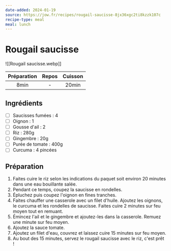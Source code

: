 ```yaml
---
date-added: 2024-01-19
source: https://jow.fr/recipes/rougail-saucisse-8jx36xgc2ti8kzzk107c
recipe-type: meal
meal: lunch
---
```


# Rougail saucisse

![[Rougail saucisse.webp]]

| Préparation | Repos | Cuisson |
|:-----------:|:-----:|:-------:|
|    8min     |   -   |  20min  |

## Ingrédients

- [ ] Saucisses fumées : 4
- [ ] Oignon : 1
- [ ] Gousse d'ail : 2
- [ ] Riz : 280g
- [ ] Gingembre : 20g
- [ ] Purée de tomate : 400g
- [ ] Curcuma : 4 pincées

## Préparation

1. Faites cuire le riz selon les indications du paquet soit environ 20 minutes dans une eau bouillante salée.
2. Pendant ce temps, coupez la saucisse en rondelles.
3. Épluchez puis coupez l'oignon en fines tranches.
4. Faites chauffer une casserole avec un filet d'huile. Ajoutez les oignons, le curcuma et les rondelles de saucisse. Faites cuire 2 minutes sur feu moyen tout en remuant.
5. Émincez l'ail et le gingembre et ajoutez-les dans la casserole. Remuez une minute sur feu moyen.
6. Ajoutez la sauce tomate.
7. Ajoutez un filet d'eau, couvrez et laissez cuire 15 minutes sur feu moyen.
8. Au bout des 15 minutes, servez le rougail saucisse avec le riz, c'est prêt !
